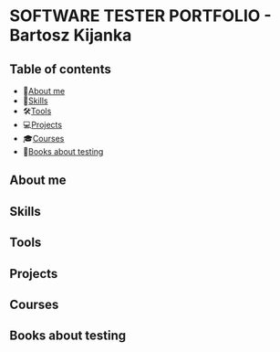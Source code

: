# SOFTWARE TESTER PORTFOLIO - Bartosz Kijanka
## Table of contents
- 🔎[About me](#about-me)
- 🧠[Skills](#skills)
- 🛠️[Tools](#tools)
- 💻[Projects](#projects)
- 🎓[Courses](#courses)
- 📖[Books about testing](#books-about-testing)
## About me
## Skills
## Tools
## Projects
## Courses
## Books about testing
